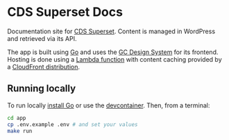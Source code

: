 # CDS Superset Docs

Documentation site for [CDS Superset](https://superset.cds-snc.ca/). Content is managed in WordPress and retrieved via its API.

The app is built using [Go](https://go.dev/) and uses the [GC Design System](https://design-system.alpha.canada.ca/) for its frontend. Hosting is done using a [Lambda function](./terragrunt/aws/lambda.tf) with content caching provided by a [CloudFront distribution](./terragrunt/aws/cloudfront.tf).

## Running locally

To run locally [install Go](https://go.dev/doc/install) or use the [devcontainer](https://containers.dev/supporting).  Then, from a terminal:

```sh
cd app
cp .env.example .env # and set your values
make run
```

